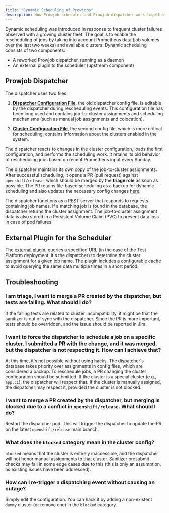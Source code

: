```yaml
---
title: "Dynamic Scheduling of Prowjobs"
description: How Prowjob scheduler and Prowjob dispatcher work together to provide dynamic scheduling of prowjobs
---
```


Dynamic scheduling was introduced in response to frequent cluster failures observed with a growing cluster fleet. The goal is to enable the rescheduling of jobs by taking into account Prometheus data (job volumes over the last two weeks) and available clusters. Dynamic scheduling consists of two components:

- A reworked Prowjob dispatcher, running as a daemon
- An external plugin to the scheduler (upstream component)

## Prowjob Dispatcher

The dispatcher uses two files:

1. [**Dispatcher Configuration File**](https://github.com/openshift/release/blob/master/core-services/sanitize-prow-jobs/_config.yaml), the old dispatcher config file, is editable by the dispatcher during rescheduling events. This configuration file has been long used and contains job-to-cluster assignments and scheduling mechanisms (such as manual job assignments and colocation).

2. [**Cluster Configuration File**](https://github.com/openshift/release/blob/master/core-services/sanitize-prow-jobs/_clusters.yaml), the second config file, which is more critical for scheduling, contains information about the clusters enabled in the system.

The dispatcher reacts to changes in the cluster configuration, loads the first configuration, and performs the scheduling work. It retains its old behavior of rescheduling jobs based on recent Prometheus input every Sunday.

The dispatcher maintains its own copy of the job-to-cluster assignments. After successful scheduling, it opens a PR (pull request) against `openshift/release`, which should be merged by the **triage role** as soon as possible. The PR retains file-based scheduling as a backup for dynamic scheduling and also updates the necessary config changes [here](https://github.com/openshift/release/blob/master/core-services/sanitize-prow-jobs/_config.yaml).

The dispatcher functions as a REST server that responds to requests containing job names. If a matching job is found in the database, the dispatcher returns the cluster assignment. The job-to-cluster assignment data is also stored in a Persistent Volume Claim (PVC) to prevent data loss in case of pod failures.

## External Plugin for the Scheduler

The [external plugin](https://github.com/kubernetes-sigs/prow/blob/main/pkg/scheduler/strategy/external.go), queries a specified URL (in the case of the Test Platform deployment, it's the dispatcher) to determine the cluster assignment for a given job name. The plugin includes a configurable cache to avoid querying the same data multiple times in a short period.


## Troubleshooting

### I am triage, I want to merge a PR created by the dispatcher, but tests are failing. What should I do?
If the failing tests are related to cluster incompatibility, it might be that the sanitizer is out of sync with the dispatcher. Since the PR is more important, tests should be overridden, and the issue should be reported in Jira.

### I want to force the dispatcher to schedule a job on a specific cluster. I submitted a PR with the change, and it was merged, but the dispatcher is not respecting it. How can I achieve that?
At this time, it's not possible without using hacks. The dispatcher's database takes priority over assignments in config files, which are considered a backup. To reschedule jobs, a PR changing the cluster configuration should be submitted. If the cluster is a special cluster (e.g., `app.ci`), the dispatcher will respect that. If the cluster is manually assigned, the dispatcher may respect it, provided the cluster is not blocked.

### I want to merge a PR created by the dispatcher, but merging is blocked due to a conflict in `openshift/release`. What should I do?
Restart the dispatcher pod. This will trigger the dispatcher to update the PR on the latest `openshift/release` main branch.

### What does the `blocked` category mean in the cluster config?
`blocked` means that the cluster is entirely inaccessible, and the dispatcher will not honor manual assignments to that cluster. Sanitizer presubmit checks may fail in some edge cases due to this (this is only an assumption, as existing issues have been addressed).

### How can I re-trigger a dispatching event without causing an outage?
Simply edit the configuration. You can hack it by adding a non-existent `dummy` cluster (or remove one) in the `blocked` category.
